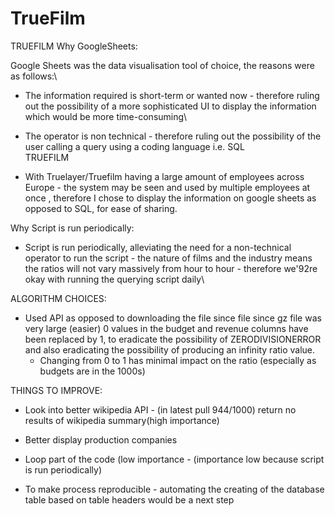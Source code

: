 # TrueFilm
TRUEFILM
Why GoogleSheets:

Google Sheets was the data visualisation tool of choice, the reasons were as follows:\

- The information required is short-term or wanted now  - therefore ruling out the possibility of a more sophisticated UI to display the information which would be more time-consuming\

- The operator is non technical - therefore ruling out the possibility of the user calling a query using a coding language i.e. SQL\
TRUEFILM

- With Truelayer/Truefilm having a large amount of employees across Europe - the system may be seen and used by multiple employees at once , therefore I chose to display the information on google sheets as opposed to SQL, for ease of sharing.

Why Script is run periodically:

- Script is run periodically, alleviating the need for a non-technical operator to run the script - the nature of films and the industry means the ratios will not vary massively from hour to hour - therefore we\'92re okay with running the querying script daily\


ALGORITHM CHOICES:

- Used API as opposed to downloading the file since file since gz file was very large (easier) 0 values  in the budget and revenue columns have been replaced by 1, to eradicate the possibility of ZERODIVISIONERROR  and also eradicating the possibility of producing an infinity ratio value.
	- Changing from 0 to 1 has minimal impact on the ratio (especially as budgets are in the 1000s)

THINGS TO IMPROVE:

- Look into better wikipedia API - (in latest pull 944/1000) return no results of wikipedia summary(high importance)

- Better display production companies 

- Loop part of the code (low importance  - (importance low because script is run periodically)

- To make process reproducible - automating the creating of the database table based on table headers would be a next step
